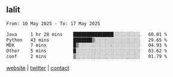 ## lalit

<!--START_SECTION:waka-->

```txt
From: 10 May 2025 - To: 17 May 2025

Java     1 hr 28 mins    ███████████████░░░░░░░░░░   60.01 %
Python   43 mins         ███████▒░░░░░░░░░░░░░░░░░   29.65 %
MDX      7 mins          █▒░░░░░░░░░░░░░░░░░░░░░░░   04.93 %
Other    5 mins          █░░░░░░░░░░░░░░░░░░░░░░░░   03.62 %
conf     2 mins          ▒░░░░░░░░░░░░░░░░░░░░░░░░   01.79 %
```

<!--END_SECTION:waka-->

[website](https://lalit.sh) | [twitter](https://x.com/@lalitcodes) | [contact](https://lalit.sh/contact)
